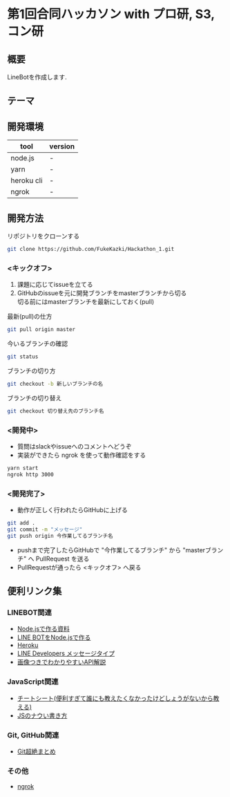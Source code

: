 # 第1回合同ハッカソン with プロ研, S3, コン研
## 概要
LineBotを作成します.  
## テーマ

## 開発環境
| tool       | version |
|------------|---------|
| node.js    | -       |
| yarn       | -       |
| heroku cli | -       |
| ngrok      | -       |

## 開発方法
リポジトリをクローンする  
```bash
git clone https://github.com/FukeKazki/Hackathon_1.git
```
### <キックオフ>
1. 課題に応じてissueを立てる
2. GitHubのissueを元に開発ブランチをmasterブランチから切る  
切る前にはmasterブランチを最新にしておく(pull)  

最新(pull)の仕方
```bash
git pull origin master
```

今いるブランチの確認
```bash
git status
```

ブランチの切り方
```bash
git checkout -b 新しいブランチの名
```

ブランチの切り替え
```bash
git checkout 切り替え先のブランチ名
```
### <開発中>
- 質問はslackやissueへのコメントへどうぞ  
- 実装ができたら ngrok を使って動作確認をする  
```bash
yarn start
ngrok http 3000
```

### <開発完了>
- 動作が正しく行われたらGitHubに上げる
```bash
git add .
git commit -m "メッセージ"
git push origin 今作業してるブランチ名
```
- pushまで完了したらGitHubで "今作業してるブランチ" から "masterブランチ" へ PullRequest を送る  
- PullRequestが通ったら <キックオフ> へ戻る

## 便利リンク集
### **LINEBOT関連**
- [Node.jsで作る資料](https://qiita.com/n0bisuke/items/ceaa09ef8898bee8369d)  
- [LINE BOTをNode.jsで作る](https://qiita.com/Hirosaji/items/4c136c13660bb1217662)  
- [Heroku](https://dashboard.heroku.com/apps)  
- [LINE Developers メッセージタイプ](https://developers.line.biz/ja/docs/messaging-api/message-types/#text-messages)  
- [画像つきでわかりやすいAPI解説](https://qiita.com/kakakaori830/items/52e52d969800de61ce28)  
### **JavaScript関連**
- [チートシート(便利すぎて誰にも教えたくなかったけどしょうがないから教える)](https://jsprimer.net/cheetsheet/)  
- [JSのナウい書き方](https://qiita.com/shibukawa/items/19ab5c381bbb2e09d0d9)  

### **Git, GitHub関連**
- [Git超絶まとめ](https://qiita.com/masashi127/items/2e103c3fba9d1b058961)  

### **その他**
- [ngrok](https://qiita.com/kitaro0729/items/44214f9f81d3ebda58bd)  
